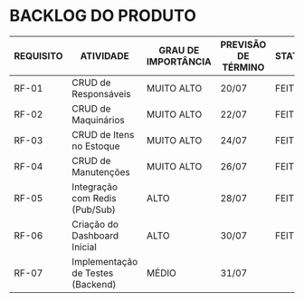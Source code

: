 # BACKLOG DO PRODUTO

| REQUISITO | ATIVIDADE                             | GRAU DE IMPORTÂNCIA | PREVISÃO DE TÉRMINO | STATUS       |
|-----------|----------------------------------------|----------------------|----------------------|--------------|
| RF-01     | CRUD de Responsáveis                  | MUITO ALTO           | 20/07                | FEITO        |
| RF-02     | CRUD de Maquinários                   | MUITO ALTO           | 22/07                | FEITO        |
| RF-03     | CRUD de Itens no Estoque              | MUITO ALTO           | 24/07                | FEITO        |
| RF-04     | CRUD de Manutenções                   | MUITO ALTO           | 26/07                | FEITO        |
| RF-05     | Integração com Redis (Pub/Sub)        | ALTO                 | 28/07                | FEITO        |
| RF-06     | Criação do Dashboard Inicial          | ALTO                 | 30/07                | FEITO        |
| RF-07     | Implementação de Testes (Backend)     | MÉDIO                | 31/07    